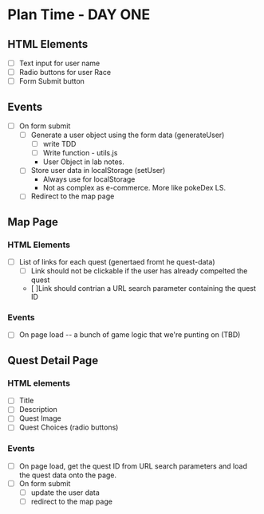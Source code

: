 # Plan Time - DAY ONE
## HTML Elements
- [ ] Text input for user name
- [ ] Radio buttons for user Race
- [ ] Form Submit button
## Events
- [ ] On form submit
    - [ ] Generate a user object using the form data (generateUser)
        - [ ] write TDD
        - [ ] Write function - utils.js

        * User Object in lab notes.
    - [ ] Store user data in localStorage (setUser)
        * Always use for localStorage
        * Not as complex as e-commerce. More like pokeDex LS.
    - [ ] Redirect to the map page

## Map Page
### HTML Elements
- [ ] List of links for each quest (genertaed fromt he quest-data)
    - [ ] Link should not be clickable if the user has already compelted the quest
    - [ ]Link should contrian a URL search parameter containing the quest ID

### Events
- [ ] On page load -- a bunch of game logic that we're punting on (TBD)

## Quest Detail Page
### HTML elements
- [ ] Title
- [ ] Description
- [ ] Quest Image
- [ ] Quest Choices (radio buttons)

### Events
- [ ] On page load, get the quest ID from URL search parameters and load the quest data onto the page.
- [ ] On form submit 
    - [ ] update the user data
    - [ ] redirect to the map page
